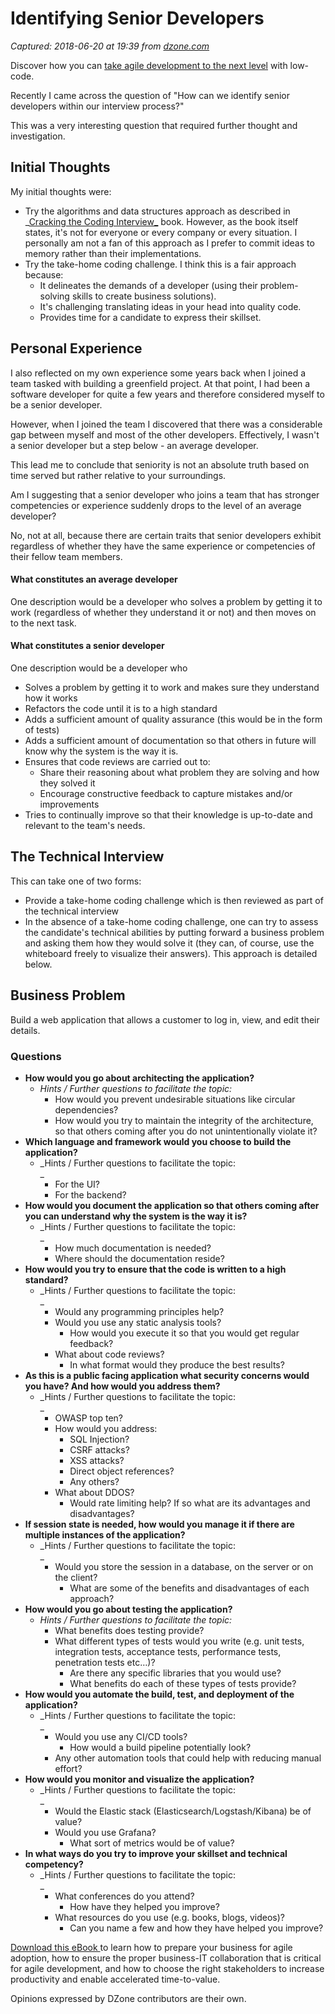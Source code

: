 # Identifying Senior Developers

_Captured: 2018-06-20 at 19:39 from [dzone.com](https://dzone.com/articles/identifying-senior-developers?edition=383232&utm_source=Daily%20Digest&utm_medium=email&utm_campaign=Daily%20Digest%202018-06-20)_

Discover how you can [take agile development to the next level](https://dzone.com/go?i=294434&u=https%3A%2F%2Fwww.mendix.com%2Fresources%2Ftaking-agile-development-to-the-next-level-with-low-code-mx%2F%3Futm_medium%3Ddisplay%26utm_source%3Ddzone) with low-code.

Recently I came across the question of "How can we identify senior developers within our interview process?"

This was a very interesting question that required further thought and investigation.

## Initial Thoughts

My initial thoughts were:

  * Try the algorithms and data structures approach as described in _[Cracking the Coding Interview_](https://www.amazon.com/Cracking-Coding-Interview-Programming-Questions/dp/098478280X) book. However, as the book itself states, it's not for everyone or every company or every situation. I personally am not a fan of this approach as I prefer to commit ideas to memory rather than their implementations.
  * Try the take-home coding challenge. I think this is a fair approach because: 
    * It delineates the demands of a developer (using their problem-solving skills to create business solutions).
    * It's challenging translating ideas in your head into quality code.
    * Provides time for a candidate to express their skillset.

## Personal Experience

I also reflected on my own experience some years back when I joined a team tasked with building a greenfield project. At that point, I had been a software developer for quite a few years and therefore considered myself to be a senior developer.

However, when I joined the team I discovered that there was a considerable gap between myself and most of the other developers. Effectively, I wasn't a senior developer but a step below - an average developer.

This lead me to conclude that seniority is not an absolute truth based on time served but rather relative to your surroundings.

Am I suggesting that a senior developer who joins a team that has stronger competencies or experience suddenly drops to the level of an average developer?

No, not at all, because there are certain traits that senior developers exhibit regardless of whether they have the same experience or competencies of their fellow team members.

#### What constitutes an average developer

One description would be a developer who solves a problem by getting it to work (regardless of whether they understand it or not) and then moves on to the next task.

#### What constitutes a senior developer

One description would be a developer who

  * Solves a problem by getting it to work and makes sure they understand how it works
  * Refactors the code until it is to a high standard
  * Adds a sufficient amount of quality assurance (this would be in the form of tests)
  * Adds a sufficient amount of documentation so that others in future will know why the system is the way it is.
  * Ensures that code reviews are carried out to: 
    * Share their reasoning about what problem they are solving and how they solved it
    * Encourage constructive feedback to capture mistakes and/or improvements
  * Tries to continually improve so that their knowledge is up-to-date and relevant to the team's needs.

## The Technical Interview

This can take one of two forms:

  * Provide a take-home coding challenge which is then reviewed as part of the technical interview
  * In the absence of a take-home coding challenge, one can try to assess the candidate's technical abilities by putting forward a business problem and asking them how they would solve it (they can, of course, use the whiteboard freely to visualize their answers). This approach is detailed below.

## Business Problem

Build a web application that allows a customer to log in, view, and edit their details.

### Questions

  * **How would you go about architecting the application?**
    * _Hints / Further questions to facilitate the topic:_
      * How would you prevent undesirable situations like circular dependencies?
      * How would you try to maintain the integrity of the architecture, so that others coming after you do not unintentionally violate it?
  * **Which language and framework would you choose to build the application?**
    * _Hints / Further questions to facilitate the topic:  
_
      * For the UI?
      * For the backend?
  * **How would you document the application so that others coming after you can understand why the system is the way it is?**
    * _Hints / Further questions to facilitate the topic:  
_
      * How much documentation is needed?
      * Where should the documentation reside?
  * **How would you try to ensure that the code is written to a high standard?**
    * _Hints / Further questions to facilitate the topic:  
_
      * Would any programming principles help?
      * Would you use any static analysis tools? 
        * How would you execute it so that you would get regular feedback?
      * What about code reviews? 
        * In what format would they produce the best results?
  * **As this is a public facing application what security concerns would you have? And how would you address them?**
    * _Hints / Further questions to facilitate the topic:  
_
      * OWASP top ten?
      * How would you address: 
        * SQL Injection?
        * CSRF attacks?
        * XSS attacks?
        * Direct object references?
        * Any others?
      * What about DDOS? 
        * Would rate limiting help? If so what are its advantages and disadvantages?
  * **If session state is needed, how would you manage it if there are multiple instances of the application?**
    * _Hints / Further questions to facilitate the topic:  
_
      * Would you store the session in a database, on the server or on the client? 
        * What are some of the benefits and disadvantages of each approach?
  * **How would you go about testing the application?**
    * _Hints / Further questions to facilitate the topic:_
      * What benefits does testing provide?
      * What different types of tests would you write (e.g. unit tests, integration tests, acceptance tests, performance tests, penetration tests etc…)? 
        * Are there any specific libraries that you would use?
        * What benefits do each of these types of tests provide?
  * **How would you automate the build, test, and deployment of the application?**
    * _Hints / Further questions to facilitate the topic:  
_
      * Would you use any CI/CD tools? 
        * How would a build pipeline potentially look?
      * Any other automation tools that could help with reducing manual effort?
  * **How would you monitor and visualize the application?**
    * _Hints / Further questions to facilitate the topic:  
_
      * Would the Elastic stack (Elasticsearch/Logstash/Kibana) be of value?
      * Would you use Grafana? 
        * What sort of metrics would be of value?
  * **In what ways do you try to improve your skillset and technical competency?**
    * _Hints / Further questions to facilitate the topic:  
_
      * What conferences do you attend? 
        * How have they helped you improve?
      * What resources do you use (e.g. books, blogs, videos)? 
        * Can you name a few and how they have helped you improve?

[Download this eBook ](https://dzone.com/go?i=294435&u=https%3A%2F%2Fwww.mendix.com%2Fresources%2Ftaking-agile-development-to-the-next-level-with-low-code-mx%2F%3Futm_medium%3Ddisplay%26utm_source%3Ddzone)to learn how to prepare your business for agile adoption, how to ensure the proper business-IT collaboration that is critical for agile development, and how to choose the right stakeholders to increase productivity and enable accelerated time-to-value.

Opinions expressed by DZone contributors are their own.
